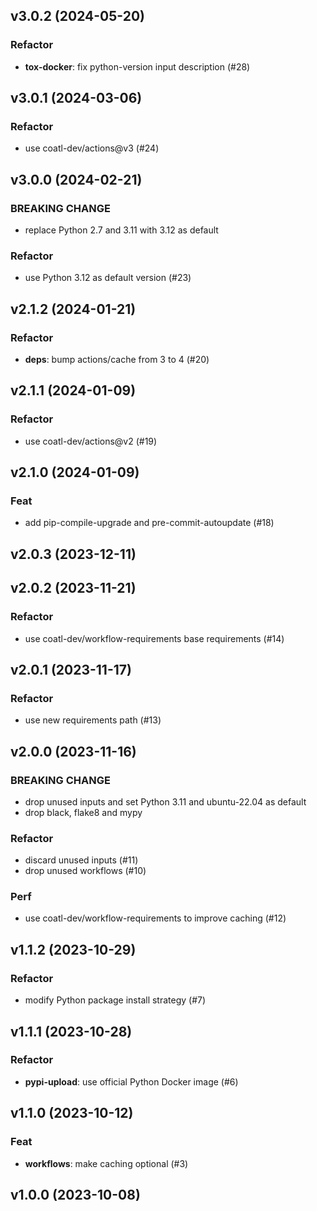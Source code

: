 ## v3.0.2 (2024-05-20)

### Refactor

- **tox-docker**: fix python-version input description (#28)

## v3.0.1 (2024-03-06)

### Refactor

- use coatl-dev/actions@v3 (#24)

## v3.0.0 (2024-02-21)

### BREAKING CHANGE

- replace Python 2.7 and 3.11 with 3.12 as default

### Refactor

- use Python 3.12 as default version (#23)

## v2.1.2 (2024-01-21)

### Refactor

- **deps**: bump actions/cache from 3 to 4 (#20)

## v2.1.1 (2024-01-09)

### Refactor

- use coatl-dev/actions@v2 (#19)

## v2.1.0 (2024-01-09)

### Feat

- add pip-compile-upgrade and pre-commit-autoupdate (#18)

## v2.0.3 (2023-12-11)

## v2.0.2 (2023-11-21)

### Refactor

- use coatl-dev/workflow-requirements base requirements (#14)

## v2.0.1 (2023-11-17)

### Refactor

- use new requirements path (#13)

## v2.0.0 (2023-11-16)

### BREAKING CHANGE

- drop unused inputs and set Python 3.11 and ubuntu-22.04 as default
- drop black, flake8 and mypy

### Refactor

- discard unused inputs (#11)
- drop unused workflows (#10)

### Perf

- use coatl-dev/workflow-requirements to improve caching (#12)

## v1.1.2 (2023-10-29)

### Refactor

- modify Python package install strategy (#7)

## v1.1.1 (2023-10-28)

### Refactor

- **pypi-upload**: use official Python Docker image (#6)

## v1.1.0 (2023-10-12)

### Feat

- **workflows**: make caching optional (#3)

## v1.0.0 (2023-10-08)

